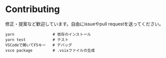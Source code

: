 # Contributing

修正・提案など歓迎しています。自由にissueやpull requestを送ってください。

```shell
yarn                 # 依存のインストール
yarn test            # テスト
VSCodeで開いてF5キー   # デバッグ
vsce package         # .vsixファイルの生成
```
